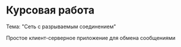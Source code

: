 # Курсовая работа
Тема: "Сеть с разрываемым соединением"

Простое клиент-серверное приложение для обмена сообщениями
